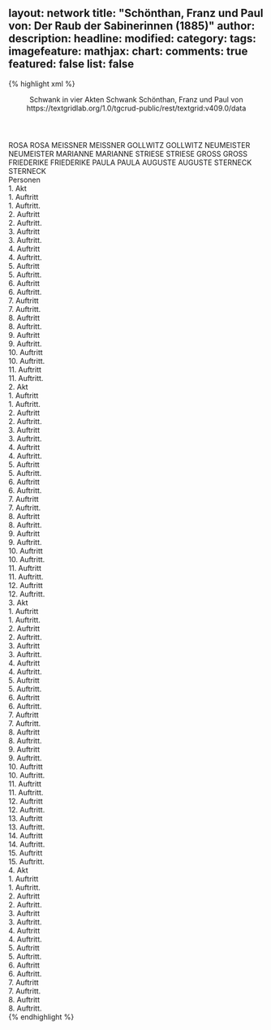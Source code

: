 layout: network
title: "Schönthan, Franz und Paul von: Der Raub der Sabinerinnen (1885)"
author:
description:
headline:
modified:
category:
tags:
imagefeature:
mathjax:
chart:
comments: true
featured: false
list: false
---
{% highlight xml %}
<?xml-model href="https://raw.githubusercontent.com/DLiNa/project/master/rules/lina.rnc"?><?xml-model href="https://raw.githubusercontent.com/DLiNa/project/master/rules/lina.sch"?>
<play xmlns="http://lina.digital">
  <header>
    <title>Der Raub der Sabinerinnen</title>
  	<subtitle>Schwank in vier Akten</subtitle>
  	<genretitle>Schwank</genretitle>
    <author>Schönthan, Franz und Paul von</author>
  	<date when="1885" type="print"/>
  	<source>https://textgridlab.org/1.0/tgcrud-public/rest/textgrid:v409.0/data</source>
  </header>
  <personae>
    <character>
      <name>ROSA</name>
      <alias xml:id="rosa">
        <name>ROSA</name>
      </alias>
    </character>
    <character>
      <name>MEISSNER</name>
      <alias xml:id="meissner">
        <name>MEISSNER</name>
      </alias>
    </character>
    <character>
      <name>GOLLWITZ</name>
      <alias xml:id="gollwitz">
        <name>GOLLWITZ</name>
      </alias>
    </character>
    <character>
      <name>NEUMEISTER</name>
      <alias xml:id="neumeister">
        <name>NEUMEISTER</name>
      </alias>
    </character>
    <character>
      <name>MARIANNE</name>
      <alias xml:id="marianne">
        <name>MARIANNE</name>
      </alias>
    </character>
    <character>
      <name>STRIESE</name>
      <alias xml:id="striese">
        <name>STRIESE</name>
      </alias>
    </character>
    <character>
      <name>GROSS</name>
      <alias xml:id="gross">
        <name>GROSS</name>
      </alias>
    </character>
    <character>
      <name>FRIEDERIKE</name>
      <alias xml:id="friederike">
        <name>FRIEDERIKE</name>
      </alias>
    </character>
    <character>
      <name>PAULA</name>
      <alias xml:id="paula">
        <name>PAULA</name>
      </alias>
    </character>
    <character>
      <name>AUGUSTE</name>
      <alias xml:id="auguste">
        <name>AUGUSTE</name>
      </alias>
    </character>
    <character>
      <name>STERNECK</name>
      <alias xml:id="sterneck">
        <name>STERNECK</name>
      </alias>
    </character>
  </personae>
  <text>
    <div>
      <head>Personen</head>
    </div>
    <div>
      <head>1. Akt</head>
      <div>
        <head>1. Auftritt</head>
        <div>
          <head>1. Auftritt.</head>
          <sp who="#rosa">
            <amount n="6" unit="speech_acts"/>
            <amount n="273" unit="words"/>
            <amount n="2" unit="lines"/>
            <amount n="1630" unit="chars"/>
          </sp>
          <sp who="#meissner">
            <amount n="6" unit="speech_acts"/>
            <amount n="71" unit="words"/>
            <amount n="5" unit="lines"/>
            <amount n="376" unit="chars"/>
          </sp>
        </div>
      </div>
      <div>
        <head>2. Auftritt</head>
        <div>
          <head>2. Auftritt.</head>
          <sp who="#gollwitz">
            <amount n="14" unit="speech_acts"/>
            <amount n="85" unit="words"/>
            <amount n="14" unit="lines"/>
            <amount n="466" unit="chars"/>
          </sp>
          <sp who="#meissner">
            <amount n="2" unit="speech_acts"/>
            <amount n="19" unit="words"/>
            <amount n="2" unit="lines"/>
            <amount n="115" unit="chars"/>
          </sp>
          <sp who="#rosa">
            <amount n="13" unit="speech_acts"/>
            <amount n="216" unit="words"/>
            <amount n="7" unit="lines"/>
            <amount n="1250" unit="chars"/>
          </sp>
        </div>
      </div>
      <div>
        <head>3. Auftritt</head>
        <div>
          <head>3. Auftritt.</head>
          <sp who="#neumeister">
            <amount n="10" unit="speech_acts"/>
            <amount n="79" unit="words"/>
            <amount n="10" unit="lines"/>
            <amount n="424" unit="chars"/>
          </sp>
          <sp who="#gollwitz">
            <amount n="14" unit="speech_acts"/>
            <amount n="342" unit="words"/>
            <amount n="8" unit="lines"/>
            <amount n="1925" unit="chars"/>
          </sp>
          <sp who="#marianne">
            <amount n="9" unit="speech_acts"/>
            <amount n="90" unit="words"/>
            <amount n="9" unit="lines"/>
            <amount n="480" unit="chars"/>
          </sp>
        </div>
      </div>
      <div>
        <head>4. Auftritt</head>
        <div>
          <head>4. Auftritt.</head>
          <sp who="#rosa">
            <amount n="4" unit="speech_acts"/>
            <amount n="56" unit="words"/>
            <amount n="1" unit="lines"/>
            <amount n="301" unit="chars"/>
          </sp>
          <sp who="#gollwitz">
            <amount n="10" unit="speech_acts"/>
            <amount n="144" unit="words"/>
            <amount n="6" unit="lines"/>
            <amount n="750" unit="chars"/>
          </sp>
          <sp who="#neumeister #marianne">
            <amount n="1" unit="speech_acts"/>
            <amount n="4" unit="words"/>
            <amount n="1" unit="lines"/>
            <amount n="18" unit="chars"/>
          </sp>
          <sp who="#neumeister">
            <amount n="10" unit="speech_acts"/>
            <amount n="119" unit="words"/>
            <amount n="7" unit="lines"/>
            <amount n="622" unit="chars"/>
          </sp>
          <sp who="#marianne">
            <amount n="12" unit="speech_acts"/>
            <amount n="170" unit="words"/>
            <amount n="9" unit="lines"/>
            <amount n="862" unit="chars"/>
          </sp>
          <sp who="#gollwitz #neumeister">
            <amount n="1" unit="speech_acts"/>
            <amount n="8" unit="words"/>
            <amount n="1" unit="lines"/>
            <amount n="35" unit="chars"/>
          </sp>
        </div>
      </div>
      <div>
        <head>5. Auftritt</head>
        <div>
          <head>5. Auftritt.</head>
          <sp who="#rosa">
            <amount n="13" unit="speech_acts"/>
            <amount n="135" unit="words"/>
            <amount n="11" unit="lines"/>
            <amount n="714" unit="chars"/>
          </sp>
          <sp who="#striese">
            <amount n="13" unit="speech_acts"/>
            <amount n="339" unit="words"/>
            <amount n="10" unit="lines"/>
            <amount n="1844" unit="chars"/>
          </sp>
        </div>
      </div>
      <div>
        <head>6. Auftritt</head>
        <div>
          <head>6. Auftritt.</head>
          <sp who="#gollwitz">
            <amount n="15" unit="speech_acts"/>
            <amount n="128" unit="words"/>
            <amount n="14" unit="lines"/>
            <amount n="656" unit="chars"/>
          </sp>
          <sp who="#striese">
            <amount n="15" unit="speech_acts"/>
            <amount n="605" unit="words"/>
            <amount n="4" unit="lines"/>
            <amount n="3373" unit="chars"/>
          </sp>
        </div>
      </div>
      <div>
        <head>7. Auftritt</head>
        <div>
          <head>7. Auftritt.</head>
          <sp who="#rosa">
            <amount n="4" unit="speech_acts"/>
            <amount n="26" unit="words"/>
            <amount n="3" unit="lines"/>
            <amount n="137" unit="chars"/>
          </sp>
          <sp who="#gollwitz">
            <amount n="40" unit="speech_acts"/>
            <amount n="330" unit="words"/>
            <amount n="35" unit="lines"/>
            <amount n="1800" unit="chars"/>
          </sp>
          <sp who="#striese">
            <amount n="10" unit="speech_acts"/>
            <amount n="252" unit="words"/>
            <amount n="3" unit="lines"/>
            <amount n="1418" unit="chars"/>
          </sp>
          <sp who="#gross">
            <amount n="30" unit="speech_acts"/>
            <amount n="559" unit="words"/>
            <amount n="20" unit="lines"/>
            <amount n="2985" unit="chars"/>
          </sp>
        </div>
      </div>
      <div>
        <head>8. Auftritt</head>
        <div>
          <head>8. Auftritt.</head>
          <sp who="#rosa">
            <amount n="2" unit="speech_acts"/>
            <amount n="7" unit="words"/>
            <amount n="2" unit="lines"/>
            <amount n="41" unit="chars"/>
          </sp>
          <sp who="#gollwitz">
            <amount n="14" unit="speech_acts"/>
            <amount n="265" unit="words"/>
            <amount n="5" unit="lines"/>
            <amount n="1471" unit="chars"/>
          </sp>
          <sp who="#striese">
            <amount n="13" unit="speech_acts"/>
            <amount n="580" unit="words"/>
            <amount n="6" unit="lines"/>
            <amount n="3272" unit="chars"/>
          </sp>
        </div>
      </div>
      <div>
        <head>9. Auftritt</head>
        <div>
          <head>9. Auftritt.</head>
          <sp who="#rosa">
            <amount n="8" unit="speech_acts"/>
            <amount n="255" unit="words"/>
            <amount n="5" unit="lines"/>
            <amount n="1376" unit="chars"/>
          </sp>
          <sp who="#gollwitz">
            <amount n="7" unit="speech_acts"/>
            <amount n="136" unit="words"/>
            <amount n="4" unit="lines"/>
            <amount n="764" unit="chars"/>
          </sp>
        </div>
      </div>
      <div>
        <head>10. Auftritt</head>
        <div>
          <head>10. Auftritt.</head>
          <sp who="#friederike #paula">
            <amount n="1" unit="speech_acts"/>
          </sp>
          <sp who="#friederike">
            <amount n="14" unit="speech_acts"/>
            <amount n="186" unit="words"/>
            <amount n="11" unit="lines"/>
            <amount n="1017" unit="chars"/>
          </sp>
          <sp who="#rosa">
            <amount n="7" unit="speech_acts"/>
            <amount n="86" unit="words"/>
            <amount n="7" unit="lines"/>
            <amount n="458" unit="chars"/>
          </sp>
          <sp who="#paula">
            <amount n="9" unit="speech_acts"/>
            <amount n="58" unit="words"/>
            <amount n="9" unit="lines"/>
            <amount n="291" unit="chars"/>
          </sp>
        </div>
      </div>
      <div>
        <head>11. Auftritt</head>
        <div>
          <head>11. Auftritt.</head>
          <sp who="#gollwitz">
            <amount n="3" unit="speech_acts"/>
            <amount n="79" unit="words"/>
            <amount n="2" unit="lines"/>
            <amount n="449" unit="chars"/>
          </sp>
          <sp who="#friederike">
            <amount n="2" unit="speech_acts"/>
            <amount n="25" unit="words"/>
            <amount n="2" unit="lines"/>
            <amount n="216" unit="chars"/>
          </sp>
          <sp who="#paula">
            <amount n="2" unit="speech_acts"/>
            <amount n="33" unit="words"/>
            <amount n="1" unit="lines"/>
            <amount n="191" unit="chars"/>
          </sp>
        </div>
      </div>
    </div>
    <div>
      <head>2. Akt</head>
      <div>
        <head>1. Auftritt</head>
        <div>
          <head>1. Auftritt.</head>
          <sp who="#neumeister">
            <amount n="15" unit="speech_acts"/>
            <amount n="195" unit="words"/>
            <amount n="11" unit="lines"/>
            <amount n="1155" unit="chars"/>
          </sp>
          <sp who="#auguste">
            <amount n="2" unit="speech_acts"/>
            <amount n="11" unit="words"/>
            <amount n="2" unit="lines"/>
            <amount n="57" unit="chars"/>
          </sp>
          <sp who="#sterneck">
            <amount n="13" unit="speech_acts"/>
            <amount n="451" unit="words"/>
            <amount n="2" unit="lines"/>
            <amount n="2813" unit="chars"/>
          </sp>
        </div>
      </div>
      <div>
        <head>2. Auftritt</head>
        <div>
          <head>2. Auftritt.</head>
          <sp who="#neumeister">
            <amount n="2" unit="speech_acts"/>
            <amount n="33" unit="words"/>
            <amount n="1" unit="lines"/>
            <amount n="186" unit="chars"/>
          </sp>
          <sp who="#sterneck">
            <amount n="5" unit="speech_acts"/>
            <amount n="59" unit="words"/>
            <amount n="4" unit="lines"/>
            <amount n="301" unit="chars"/>
          </sp>
          <sp who="#marianne">
            <amount n="6" unit="speech_acts"/>
            <amount n="162" unit="words"/>
            <amount n="2" unit="lines"/>
            <amount n="858" unit="chars"/>
          </sp>
        </div>
      </div>
      <div>
        <head>3. Auftritt</head>
        <div>
          <head>3. Auftritt.</head>
          <sp who="#neumeister">
            <amount n="19" unit="speech_acts"/>
            <amount n="286" unit="words"/>
            <amount n="12" unit="lines"/>
            <amount n="1590" unit="chars"/>
          </sp>
          <sp who="#marianne">
            <amount n="19" unit="speech_acts"/>
            <amount n="367" unit="words"/>
            <amount n="15" unit="lines"/>
            <amount n="2059" unit="chars"/>
          </sp>
        </div>
      </div>
      <div>
        <head>4. Auftritt</head>
        <div>
          <head>4. Auftritt.</head>
          <sp who="#paula">
            <amount n="13" unit="speech_acts"/>
            <amount n="243" unit="words"/>
            <amount n="8" unit="lines"/>
            <amount n="1344" unit="chars"/>
          </sp>
          <sp who="#friederike">
            <amount n="5" unit="speech_acts"/>
            <amount n="18" unit="words"/>
            <amount n="5" unit="lines"/>
            <amount n="107" unit="chars"/>
          </sp>
          <sp who="#neumeister">
            <amount n="15" unit="speech_acts"/>
            <amount n="148" unit="words"/>
            <amount n="15" unit="lines"/>
            <amount n="732" unit="chars"/>
          </sp>
          <sp who="#marianne">
            <amount n="4" unit="speech_acts"/>
            <amount n="66" unit="words"/>
            <amount n="3" unit="lines"/>
            <amount n="366" unit="chars"/>
          </sp>
        </div>
      </div>
      <div>
        <head>5. Auftritt</head>
        <div>
          <head>5. Auftritt.</head>
          <sp who="#sterneck">
            <amount n="28" unit="speech_acts"/>
            <amount n="450" unit="words"/>
            <amount n="16" unit="lines"/>
            <amount n="2456" unit="chars"/>
          </sp>
          <sp who="#paula">
            <amount n="28" unit="speech_acts"/>
            <amount n="297" unit="words"/>
            <amount n="23" unit="lines"/>
            <amount n="1627" unit="chars"/>
          </sp>
        </div>
      </div>
      <div>
        <head>6. Auftritt</head>
        <div>
          <head>6. Auftritt.</head>
          <sp who="#sterneck">
            <amount n="3" unit="speech_acts"/>
            <amount n="38" unit="words"/>
            <amount n="2" unit="lines"/>
            <amount n="212" unit="chars"/>
          </sp>
          <sp who="#gollwitz">
            <amount n="13" unit="speech_acts"/>
            <amount n="208" unit="words"/>
            <amount n="9" unit="lines"/>
            <amount n="1113" unit="chars"/>
          </sp>
          <sp who="#paula">
            <amount n="12" unit="speech_acts"/>
            <amount n="113" unit="words"/>
            <amount n="11" unit="lines"/>
            <amount n="547" unit="chars"/>
          </sp>
        </div>
      </div>
      <div>
        <head>7. Auftritt</head>
        <div>
          <head>7. Auftritt.</head>
          <sp who="#gollwitz">
            <amount n="14" unit="speech_acts"/>
            <amount n="159" unit="words"/>
            <amount n="12" unit="lines"/>
            <amount n="842" unit="chars"/>
          </sp>
          <sp who="#friederike">
            <amount n="12" unit="speech_acts"/>
            <amount n="154" unit="words"/>
            <amount n="9" unit="lines"/>
            <amount n="821" unit="chars"/>
          </sp>
          <sp who="#paula">
            <amount n="2" unit="speech_acts"/>
            <amount n="21" unit="words"/>
            <amount n="2" unit="lines"/>
            <amount n="110" unit="chars"/>
          </sp>
        </div>
      </div>
      <div>
        <head>8. Auftritt</head>
        <div>
          <head>8. Auftritt.</head>
          <sp who="#neumeister">
            <amount n="10" unit="speech_acts"/>
            <amount n="134" unit="words"/>
            <amount n="7" unit="lines"/>
            <amount n="727" unit="chars"/>
          </sp>
          <sp who="#friederike">
            <amount n="4" unit="speech_acts"/>
            <amount n="67" unit="words"/>
            <amount n="3" unit="lines"/>
            <amount n="382" unit="chars"/>
          </sp>
          <sp who="#marianne">
            <amount n="3" unit="speech_acts"/>
            <amount n="40" unit="words"/>
            <amount n="2" unit="lines"/>
            <amount n="228" unit="chars"/>
          </sp>
          <sp who="#gollwitz">
            <amount n="9" unit="speech_acts"/>
            <amount n="134" unit="words"/>
            <amount n="6" unit="lines"/>
            <amount n="801" unit="chars"/>
          </sp>
        </div>
      </div>
      <div>
        <head>9. Auftritt</head>
        <div>
          <head>9. Auftritt.</head>
          <sp who="#striese">
            <amount n="18" unit="speech_acts"/>
            <amount n="742" unit="words"/>
            <amount n="7" unit="lines"/>
            <amount n="4139" unit="chars"/>
          </sp>
          <sp who="#gollwitz">
            <amount n="10" unit="speech_acts"/>
            <amount n="118" unit="words"/>
            <amount n="9" unit="lines"/>
            <amount n="585" unit="chars"/>
          </sp>
          <sp who="#neumeister">
            <amount n="10" unit="speech_acts"/>
            <amount n="96" unit="words"/>
            <amount n="9" unit="lines"/>
            <amount n="574" unit="chars"/>
          </sp>
        </div>
      </div>
      <div>
        <head>10. Auftritt</head>
        <div>
          <head>10. Auftritt.</head>
          <sp who="#friederike">
            <amount n="23" unit="speech_acts"/>
            <amount n="359" unit="words"/>
            <amount n="15" unit="lines"/>
            <amount n="2019" unit="chars"/>
          </sp>
          <sp who="#neumeister">
            <amount n="22" unit="speech_acts"/>
            <amount n="211" unit="words"/>
            <amount n="20" unit="lines"/>
            <amount n="1081" unit="chars"/>
          </sp>
        </div>
      </div>
      <div>
        <head>11. Auftritt</head>
        <div>
          <head>11. Auftritt.</head>
          <sp who="#striese">
            <amount n="18" unit="speech_acts"/>
            <amount n="394" unit="words"/>
            <amount n="11" unit="lines"/>
            <amount n="2164" unit="chars"/>
          </sp>
          <sp who="#friederike">
            <amount n="18" unit="speech_acts"/>
            <amount n="186" unit="words"/>
            <amount n="15" unit="lines"/>
            <amount n="1041" unit="chars"/>
          </sp>
        </div>
      </div>
      <div>
        <head>12. Auftritt</head>
        <div>
          <head>12. Auftritt.</head>
          <sp who="#friederike">
            <amount n="7" unit="speech_acts"/>
            <amount n="139" unit="words"/>
            <amount n="5" unit="lines"/>
            <amount n="716" unit="chars"/>
          </sp>
          <sp who="#striese">
            <amount n="3" unit="speech_acts"/>
            <amount n="311" unit="words"/>
            <amount n="1" unit="lines"/>
            <amount n="1790" unit="chars"/>
          </sp>
          <sp who="#neumeister">
            <amount n="7" unit="speech_acts"/>
            <amount n="103" unit="words"/>
            <amount n="4" unit="lines"/>
            <amount n="613" unit="chars"/>
          </sp>
        </div>
      </div>
    </div>
    <div>
      <head>3. Akt</head>
      <div>
        <head>1. Auftritt</head>
        <div>
          <head>1. Auftritt.</head>
          <sp who="#paula">
            <amount n="7" unit="speech_acts"/>
            <amount n="92" unit="words"/>
            <amount n="5" unit="lines"/>
            <amount n="480" unit="chars"/>
          </sp>
          <sp who="#gollwitz">
            <amount n="6" unit="speech_acts"/>
            <amount n="125" unit="words"/>
            <amount n="2" unit="lines"/>
            <amount n="686" unit="chars"/>
          </sp>
        </div>
      </div>
      <div>
        <head>2. Auftritt</head>
        <div>
          <head>2. Auftritt.</head>
          <sp who="#rosa">
            <amount n="4" unit="speech_acts"/>
            <amount n="35" unit="words"/>
            <amount n="3" unit="lines"/>
            <amount n="212" unit="chars"/>
          </sp>
          <sp who="#gollwitz">
            <amount n="7" unit="speech_acts"/>
            <amount n="66" unit="words"/>
            <amount n="7" unit="lines"/>
            <amount n="330" unit="chars"/>
          </sp>
          <sp who="#paula">
            <amount n="5" unit="speech_acts"/>
            <amount n="53" unit="words"/>
            <amount n="3" unit="lines"/>
            <amount n="308" unit="chars"/>
          </sp>
        </div>
      </div>
      <div>
        <head>3. Auftritt</head>
        <div>
          <head>3. Auftritt.</head>
          <sp who="#gollwitz">
            <amount n="9" unit="speech_acts"/>
            <amount n="130" unit="words"/>
            <amount n="7" unit="lines"/>
            <amount n="704" unit="chars"/>
          </sp>
          <sp who="#striese">
            <amount n="10" unit="speech_acts"/>
            <amount n="383" unit="words"/>
            <amount n="2" unit="lines"/>
            <amount n="2123" unit="chars"/>
          </sp>
          <sp who="#sterneck">
            <amount n="1" unit="speech_acts"/>
            <amount n="24" unit="words"/>
            <amount n="141" unit="chars"/>
          </sp>
        </div>
      </div>
      <div>
        <head>4. Auftritt</head>
        <div>
          <head>4. Auftritt.</head>
          <sp who="#rosa">
            <amount n="9" unit="speech_acts"/>
            <amount n="301" unit="words"/>
            <amount n="3" unit="lines"/>
            <amount n="1638" unit="chars"/>
          </sp>
          <sp who="#sterneck">
            <amount n="9" unit="speech_acts"/>
            <amount n="94" unit="words"/>
            <amount n="7" unit="lines"/>
            <amount n="508" unit="chars"/>
          </sp>
        </div>
      </div>
      <div>
        <head>5. Auftritt</head>
        <div>
          <head>5. Auftritt.</head>
          <sp who="#paula">
            <amount n="23" unit="speech_acts"/>
            <amount n="289" unit="words"/>
            <amount n="17" unit="lines"/>
            <amount n="1691" unit="chars"/>
          </sp>
          <sp who="#sterneck">
            <amount n="21" unit="speech_acts"/>
            <amount n="304" unit="words"/>
            <amount n="14" unit="lines"/>
            <amount n="1641" unit="chars"/>
          </sp>
          <sp who="#rosa">
            <amount n="4" unit="speech_acts"/>
            <amount n="48" unit="words"/>
            <amount n="2" unit="lines"/>
            <amount n="246" unit="chars"/>
          </sp>
        </div>
      </div>
      <div>
        <head>6. Auftritt</head>
        <div>
          <head>6. Auftritt.</head>
          <sp who="#rosa">
            <amount n="2" unit="speech_acts"/>
            <amount n="23" unit="words"/>
            <amount n="2" unit="lines"/>
            <amount n="129" unit="chars"/>
          </sp>
          <sp who="#sterneck">
            <amount n="2" unit="speech_acts"/>
            <amount n="54" unit="words"/>
            <amount n="1" unit="lines"/>
            <amount n="277" unit="chars"/>
          </sp>
        </div>
      </div>
      <div>
        <head>7. Auftritt</head>
        <div>
          <head>7. Auftritt.</head>
          <sp who="#striese">
            <amount n="2" unit="speech_acts"/>
            <amount n="48" unit="words"/>
            <amount n="1" unit="lines"/>
            <amount n="276" unit="chars"/>
          </sp>
          <sp who="#sterneck">
            <amount n="2" unit="speech_acts"/>
            <amount n="22" unit="words"/>
            <amount n="1" unit="lines"/>
            <amount n="155" unit="chars"/>
          </sp>
          <sp who="#rosa">
            <amount n="1" unit="speech_acts"/>
            <amount n="45" unit="words"/>
            <amount n="233" unit="chars"/>
          </sp>
        </div>
      </div>
      <div>
        <head>8. Auftritt</head>
        <div>
          <head>8. Auftritt.</head>
          <sp who="#neumeister">
            <amount n="8" unit="speech_acts"/>
            <amount n="107" unit="words"/>
            <amount n="6" unit="lines"/>
            <amount n="576" unit="chars"/>
          </sp>
          <sp who="#gollwitz">
            <amount n="7" unit="speech_acts"/>
            <amount n="64" unit="words"/>
            <amount n="6" unit="lines"/>
            <amount n="334" unit="chars"/>
          </sp>
          <sp who="#paula">
            <amount n="5" unit="speech_acts"/>
            <amount n="103" unit="words"/>
            <amount n="1" unit="lines"/>
            <amount n="581" unit="chars"/>
          </sp>
        </div>
      </div>
      <div>
        <head>9. Auftritt</head>
        <div>
          <head>9. Auftritt.</head>
          <sp who="#friederike">
            <amount n="38" unit="speech_acts"/>
            <amount n="343" unit="words"/>
            <amount n="34" unit="lines"/>
            <amount n="1944" unit="chars"/>
          </sp>
          <sp who="#gollwitz">
            <amount n="11" unit="speech_acts"/>
            <amount n="141" unit="words"/>
            <amount n="8" unit="lines"/>
            <amount n="805" unit="chars"/>
          </sp>
          <sp who="#marianne">
            <amount n="28" unit="speech_acts"/>
            <amount n="360" unit="words"/>
            <amount n="21" unit="lines"/>
            <amount n="2012" unit="chars"/>
          </sp>
          <sp who="#neumeister">
            <amount n="7" unit="speech_acts"/>
            <amount n="68" unit="words"/>
            <amount n="5" unit="lines"/>
            <amount n="368" unit="chars"/>
          </sp>
          <sp who="#neumeister #gollwitz">
            <amount n="1" unit="speech_acts"/>
            <amount n="2" unit="words"/>
            <amount n="1" unit="lines"/>
            <amount n="7" unit="chars"/>
          </sp>
          <sp who="#paula">
            <amount n="5" unit="speech_acts"/>
            <amount n="90" unit="words"/>
            <amount n="4" unit="lines"/>
            <amount n="497" unit="chars"/>
          </sp>
          <sp who="#neumeister">
            <amount n="1" unit="speech_acts"/>
            <amount n="6" unit="words"/>
            <amount n="1" unit="lines"/>
            <amount n="25" unit="chars"/>
          </sp>
        </div>
      </div>
      <div>
        <head>10. Auftritt</head>
        <div>
          <head>10. Auftritt.</head>
          <sp who="#marianne">
            <amount n="16" unit="speech_acts"/>
            <amount n="133" unit="words"/>
            <amount n="15" unit="lines"/>
            <amount n="703" unit="chars"/>
          </sp>
          <sp who="#gross">
            <amount n="23" unit="speech_acts"/>
            <amount n="462" unit="words"/>
            <amount n="13" unit="lines"/>
            <amount n="2621" unit="chars"/>
          </sp>
          <sp who="#friederike">
            <amount n="15" unit="speech_acts"/>
            <amount n="105" unit="words"/>
            <amount n="15" unit="lines"/>
            <amount n="567" unit="chars"/>
          </sp>
          <sp who="#friederike">
            <amount n="1" unit="speech_acts"/>
            <amount n="1" unit="words"/>
            <amount n="1" unit="lines"/>
            <amount n="3" unit="chars"/>
          </sp>
        </div>
      </div>
      <div>
        <head>11. Auftritt</head>
        <div>
          <head>11. Auftritt.</head>
          <sp who="#paula">
            <amount n="3" unit="speech_acts"/>
            <amount n="20" unit="words"/>
            <amount n="2" unit="lines"/>
            <amount n="111" unit="chars"/>
          </sp>
          <sp who="#marianne">
            <amount n="3" unit="speech_acts"/>
            <amount n="22" unit="words"/>
            <amount n="3" unit="lines"/>
            <amount n="107" unit="chars"/>
          </sp>
          <sp who="#friederike">
            <amount n="4" unit="speech_acts"/>
            <amount n="22" unit="words"/>
            <amount n="4" unit="lines"/>
            <amount n="113" unit="chars"/>
          </sp>
        </div>
      </div>
      <div>
        <head>12. Auftritt</head>
        <div>
          <head>12. Auftritt.</head>
          <sp who="#rosa">
            <amount n="2" unit="speech_acts"/>
            <amount n="29" unit="words"/>
            <amount n="2" unit="lines"/>
            <amount n="148" unit="chars"/>
          </sp>
          <sp who="#friederike">
            <amount n="3" unit="speech_acts"/>
            <amount n="24" unit="words"/>
            <amount n="3" unit="lines"/>
            <amount n="131" unit="chars"/>
          </sp>
          <sp who="#marianne">
            <amount n="1" unit="speech_acts"/>
            <amount n="19" unit="words"/>
            <amount n="1" unit="lines"/>
            <amount n="99" unit="chars"/>
          </sp>
          <sp who="#rosa">
            <amount n="1" unit="speech_acts"/>
            <amount n="11" unit="words"/>
            <amount n="1" unit="lines"/>
            <amount n="65" unit="chars"/>
          </sp>
          <sp who="#paula">
            <amount n="1" unit="speech_acts"/>
            <amount n="7" unit="words"/>
            <amount n="1" unit="lines"/>
            <amount n="36" unit="chars"/>
          </sp>
        </div>
      </div>
      <div>
        <head>13. Auftritt</head>
        <div>
          <head>13. Auftritt.</head>
          <sp who="#neumeister">
            <amount n="9" unit="speech_acts"/>
            <amount n="152" unit="words"/>
            <amount n="4" unit="lines"/>
            <amount n="884" unit="chars"/>
          </sp>
          <sp who="#gollwitz">
            <amount n="8" unit="speech_acts"/>
            <amount n="110" unit="words"/>
            <amount n="6" unit="lines"/>
            <amount n="581" unit="chars"/>
          </sp>
          <sp who="#marianne">
            <amount n="2" unit="speech_acts"/>
            <amount n="34" unit="words"/>
            <amount n="2" unit="lines"/>
            <amount n="181" unit="chars"/>
          </sp>
          <sp who="#friederike">
            <amount n="2" unit="speech_acts"/>
            <amount n="35" unit="words"/>
            <amount n="1" unit="lines"/>
            <amount n="189" unit="chars"/>
          </sp>
        </div>
      </div>
      <div>
        <head>14. Auftritt</head>
        <div>
          <head>14. Auftritt.</head>
          <sp who="#striese">
            <amount n="6" unit="speech_acts"/>
            <amount n="384" unit="words"/>
            <amount n="3" unit="lines"/>
            <amount n="2203" unit="chars"/>
          </sp>
          <sp who="#gollwitz">
            <amount n="7" unit="speech_acts"/>
            <amount n="45" unit="words"/>
            <amount n="7" unit="lines"/>
            <amount n="241" unit="chars"/>
          </sp>
          <sp who="#neumeister">
            <amount n="6" unit="speech_acts"/>
            <amount n="34" unit="words"/>
            <amount n="6" unit="lines"/>
            <amount n="160" unit="chars"/>
          </sp>
          <sp who="#striese">
            <amount n="1" unit="speech_acts"/>
            <amount n="3" unit="words"/>
            <amount n="1" unit="lines"/>
            <amount n="19" unit="chars"/>
          </sp>
        </div>
      </div>
      <div>
        <head>15. Auftritt</head>
        <div>
          <head>15. Auftritt.</head>
          <sp who="#friederike">
            <amount n="4" unit="speech_acts"/>
            <amount n="62" unit="words"/>
            <amount n="2" unit="lines"/>
            <amount n="322" unit="chars"/>
          </sp>
          <sp who="#neumeister">
            <amount n="3" unit="speech_acts"/>
            <amount n="33" unit="words"/>
            <amount n="3" unit="lines"/>
            <amount n="195" unit="chars"/>
          </sp>
          <sp who="#striese">
            <amount n="5" unit="speech_acts"/>
            <amount n="116" unit="words"/>
            <amount n="3" unit="lines"/>
            <amount n="615" unit="chars"/>
          </sp>
          <sp who="#gollwitz">
            <amount n="1" unit="speech_acts"/>
            <amount n="2" unit="words"/>
            <amount n="1" unit="lines"/>
            <amount n="14" unit="chars"/>
          </sp>
          <sp who="#gollwitz">
            <amount n="2" unit="speech_acts"/>
            <amount n="28" unit="words"/>
            <amount n="2" unit="lines"/>
            <amount n="159" unit="chars"/>
          </sp>
          <sp who="#rosa">
            <amount n="2" unit="speech_acts"/>
            <amount n="13" unit="words"/>
            <amount n="2" unit="lines"/>
            <amount n="71" unit="chars"/>
          </sp>
        </div>
      </div>
    </div>
    <div>
      <head>4. Akt</head>
      <div>
        <head>1. Auftritt</head>
        <div>
          <head>1. Auftritt.</head>
          <sp who="#gollwitz">
            <amount n="10" unit="speech_acts"/>
            <amount n="197" unit="words"/>
            <amount n="5" unit="lines"/>
            <amount n="1083" unit="chars"/>
          </sp>
          <sp who="#rosa">
            <amount n="13" unit="speech_acts"/>
            <amount n="372" unit="words"/>
            <amount n="6" unit="lines"/>
            <amount n="2005" unit="chars"/>
          </sp>
          <sp who="#striese">
            <amount n="13" unit="speech_acts"/>
            <amount n="277" unit="words"/>
            <amount n="7" unit="lines"/>
            <amount n="1532" unit="chars"/>
          </sp>
        </div>
      </div>
      <div>
        <head>2. Auftritt</head>
        <div>
          <head>2. Auftritt.</head>
          <sp who="#sterneck">
            <amount n="12" unit="speech_acts"/>
            <amount n="218" unit="words"/>
            <amount n="6" unit="lines"/>
            <amount n="1235" unit="chars"/>
          </sp>
          <sp who="#striese">
            <amount n="11" unit="speech_acts"/>
            <amount n="401" unit="words"/>
            <amount n="5" unit="lines"/>
            <amount n="2327" unit="chars"/>
          </sp>
          <sp who="#rosa">
            <amount n="1" unit="speech_acts"/>
          </sp>
          <sp who="#paula">
            <amount n="1" unit="speech_acts"/>
            <amount n="5" unit="words"/>
            <amount n="1" unit="lines"/>
            <amount n="31" unit="chars"/>
          </sp>
        </div>
      </div>
      <div>
        <head>3. Auftritt</head>
        <div>
          <head>3. Auftritt.</head>
          <sp who="#paula">
            <amount n="15" unit="speech_acts"/>
            <amount n="221" unit="words"/>
            <amount n="11" unit="lines"/>
            <amount n="1225" unit="chars"/>
          </sp>
          <sp who="#rosa">
            <amount n="1" unit="speech_acts"/>
          </sp>
          <sp who="#striese">
            <amount n="9" unit="speech_acts"/>
            <amount n="182" unit="words"/>
            <amount n="5" unit="lines"/>
            <amount n="1003" unit="chars"/>
          </sp>
          <sp who="#sterneck">
            <amount n="13" unit="speech_acts"/>
            <amount n="143" unit="words"/>
            <amount n="10" unit="lines"/>
            <amount n="727" unit="chars"/>
          </sp>
          <sp who="#paula #sterneck">
            <amount n="1" unit="speech_acts"/>
            <amount n="6" unit="words"/>
            <amount n="1" unit="lines"/>
            <amount n="35" unit="chars"/>
          </sp>
        </div>
      </div>
      <div>
        <head>4. Auftritt</head>
        <div>
          <head>4. Auftritt.</head>
          <sp who="#gollwitz">
            <amount n="4" unit="speech_acts"/>
            <amount n="56" unit="words"/>
            <amount n="3" unit="lines"/>
            <amount n="297" unit="chars"/>
          </sp>
          <sp who="#striese">
            <amount n="3" unit="speech_acts"/>
            <amount n="138" unit="words"/>
            <amount n="1" unit="lines"/>
            <amount n="762" unit="chars"/>
          </sp>
        </div>
      </div>
      <div>
        <head>5. Auftritt</head>
        <div>
          <head>5. Auftritt.</head>
          <sp who="#marianne">
            <amount n="6" unit="speech_acts"/>
            <amount n="47" unit="words"/>
            <amount n="4" unit="lines"/>
            <amount n="263" unit="chars"/>
          </sp>
          <sp who="#friederike">
            <amount n="10" unit="speech_acts"/>
            <amount n="230" unit="words"/>
            <amount n="5" unit="lines"/>
            <amount n="1336" unit="chars"/>
          </sp>
          <sp who="#gollwitz">
            <amount n="5" unit="speech_acts"/>
            <amount n="69" unit="words"/>
            <amount n="4" unit="lines"/>
            <amount n="390" unit="chars"/>
          </sp>
        </div>
      </div>
      <div>
        <head>6. Auftritt</head>
        <div>
          <head>6. Auftritt.</head>
          <sp who="#gross">
            <amount n="13" unit="speech_acts"/>
            <amount n="427" unit="words"/>
            <amount n="4" unit="lines"/>
            <amount n="2437" unit="chars"/>
          </sp>
          <sp who="#gollwitz">
            <amount n="7" unit="speech_acts"/>
            <amount n="55" unit="words"/>
            <amount n="7" unit="lines"/>
            <amount n="296" unit="chars"/>
          </sp>
          <sp who="#friederike">
            <amount n="5" unit="speech_acts"/>
            <amount n="43" unit="words"/>
            <amount n="4" unit="lines"/>
            <amount n="238" unit="chars"/>
          </sp>
        </div>
      </div>
      <div>
        <head>7. Auftritt</head>
        <div>
          <head>7. Auftritt.</head>
          <sp who="#sterneck">
            <amount n="1" unit="speech_acts"/>
            <amount n="4" unit="words"/>
            <amount n="1" unit="lines"/>
            <amount n="18" unit="chars"/>
          </sp>
          <sp who="#gollwitz #friederike">
            <amount n="1" unit="speech_acts"/>
            <amount n="5" unit="words"/>
            <amount n="1" unit="lines"/>
            <amount n="21" unit="chars"/>
          </sp>
          <sp who="#gross">
            <amount n="6" unit="speech_acts"/>
            <amount n="68" unit="words"/>
            <amount n="5" unit="lines"/>
            <amount n="358" unit="chars"/>
          </sp>
          <sp who="#neumeister">
            <amount n="6" unit="speech_acts"/>
            <amount n="56" unit="words"/>
            <amount n="5" unit="lines"/>
            <amount n="330" unit="chars"/>
          </sp>
          <sp who="#marianne">
            <amount n="2" unit="speech_acts"/>
            <amount n="5" unit="words"/>
            <amount n="2" unit="lines"/>
            <amount n="21" unit="chars"/>
          </sp>
          <sp who="#gollwitz">
            <amount n="8" unit="speech_acts"/>
            <amount n="42" unit="words"/>
            <amount n="8" unit="lines"/>
            <amount n="215" unit="chars"/>
          </sp>
          <sp who="#friederike">
            <amount n="5" unit="speech_acts"/>
            <amount n="20" unit="words"/>
            <amount n="5" unit="lines"/>
            <amount n="112" unit="chars"/>
          </sp>
          <sp who="#friederike">
            <amount n="1" unit="speech_acts"/>
            <amount n="1" unit="words"/>
            <amount n="1" unit="lines"/>
            <amount n="7" unit="chars"/>
          </sp>
        </div>
      </div>
      <div>
        <head>8. Auftritt</head>
        <div>
          <head>8. Auftritt.</head>
          <sp who="#striese">
            <amount n="6" unit="speech_acts"/>
            <amount n="111" unit="words"/>
            <amount n="2" unit="lines"/>
            <amount n="637" unit="chars"/>
          </sp>
          <sp who="#friederike">
            <amount n="2" unit="speech_acts"/>
            <amount n="14" unit="words"/>
            <amount n="2" unit="lines"/>
            <amount n="96" unit="chars"/>
          </sp>
          <sp who="#gollwitz">
            <amount n="7" unit="speech_acts"/>
            <amount n="31" unit="words"/>
            <amount n="7" unit="lines"/>
            <amount n="178" unit="chars"/>
          </sp>
          <sp who="#gollwitz #friederike #striese">
            <amount n="1" unit="speech_acts"/>
            <amount n="3" unit="words"/>
            <amount n="1" unit="lines"/>
            <amount n="16" unit="chars"/>
          </sp>
          <sp who="#rosa">
            <amount n="1" unit="speech_acts"/>
          </sp>
        </div>
      </div>
    </div>
  </text>
</play>
{% endhighlight %}